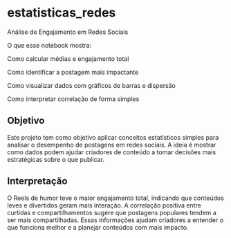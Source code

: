 # estatisticas_redes
Análise de Engajamento em Redes Sociais

O que esse notebook mostra:

Como calcular médias e engajamento total

Como identificar a postagem mais impactante

Como visualizar dados com gráficos de barras e dispersão

Como interpretar correlação de forma simples

##  Objetivo
Este projeto tem como objetivo aplicar conceitos estatísticos simples para analisar o desempenho de postagens em redes sociais. A ideia é mostrar como dados podem ajudar criadores de conteúdo a tomar decisões mais estratégicas sobre o que publicar.

## Interpretação
O Reels de humor teve o maior engajamento total, indicando que conteúdos leves e divertidos geram mais interação. A correlação positiva entre curtidas e compartilhamentos sugere que postagens populares tendem a ser mais compartilhadas. Essas informações ajudam criadores a entender o que funciona melhor e a planejar conteúdos com mais impacto.
